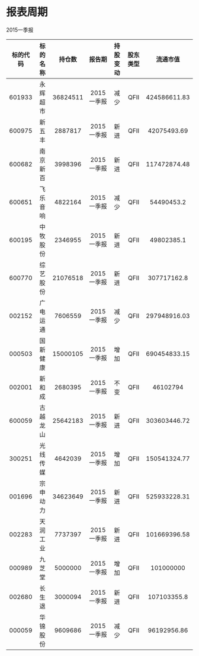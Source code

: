# 报表周期 

2015一季报

| 标的代码 | 标的名称 | 持仓数 | 报告期 | 持股变动 | 股东类型 | 流通市值 |
|:--:|:--:|:--:|:--:|:--:|:--:|:--:|
|601933|永辉超市|36824511|2015一季报|减少|QFII|424586611.83|
|600975|新五丰|2887817|2015一季报|新进|QFII|42075493.69|
|600682|南京新百|3998396|2015一季报|新进|QFII|117472874.48|
|600651|飞乐音响|4822164|2015一季报|减少|QFII|54490453.2|
|600195|中牧股份|2346955|2015一季报|新进|QFII|49802385.1|
|600770|综艺股份|21076518|2015一季报|新进|QFII|307717162.8|
|002152|广电运通|7606559|2015一季报|减少|QFII|297948916.03|
|000503|国新健康|15000105|2015一季报|增加|QFII|690454833.15|
|002001|新和成|2680395|2015一季报|不变|QFII|46102794|
|600059|古越龙山|25642183|2015一季报|新进|QFII|303603446.72|
|300251|光线传媒|4642039|2015一季报|增加|QFII|150541324.77|
|001696|宗申动力|34623649|2015一季报|新进|QFII|525933228.31|
|002283|天润工业|7737397|2015一季报|新进|QFII|101669396.58|
|000989|九芝堂|5000000|2015一季报|增加|QFII|101000000|
|002680|长生退|3000094|2015一季报|新进|QFII|107103355.8|
|000059|华锦股份|9609686|2015一季报|减少|QFII|96192956.86|